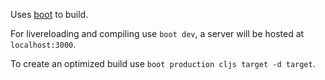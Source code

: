 Uses [boot](http://boot-clj.com/) to build.

For livereloading and compiling use `boot dev`, a server will be hosted at
`localhost:3000`.

To create an optimized build use `boot production cljs target -d target`.
